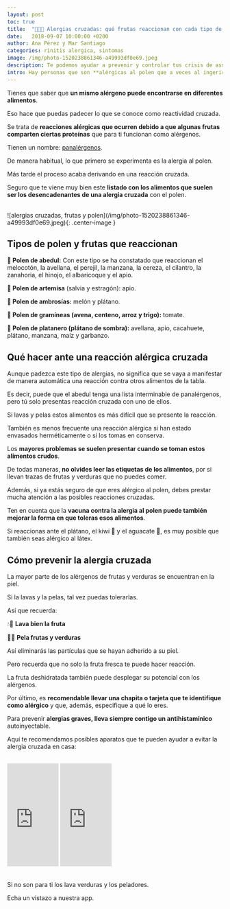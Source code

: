 ```yaml
---
layout: post
toc: true
title:  "🤧🍓🌼 Alergias cruzadas: qué frutas reaccionan con cada tipo de polen"
date:   2018-09-07 10:00:00 +0200
author: Ana Pérez y Mar Santiago
categories: rinitis alergica, sintomas
image: /img/photo-1520238861346-a49993df0e69.jpeg
description: Te podemos ayudar a prevenir y controlar tus crisis de asma y sus síntomas de forma sencilla, así podrás cantar, correr, bailar, etc. Pese a lo horrible que es tener asma...
intro: Hay personas que son **alérgicas al polen que a veces al ingerir alguna fruta o verdura sufren reacciones alérgicas**. Ya hemos hablado en nuestro blog de las [alergias cruzadas](https://zenseiapp.com/blog/2018/07/03/que-es-la-alergia-cruzada/). <br/><br/> Pero hoy vamos a analizar qué frutas y verduras suelen reaccionar según el tipo de polen al que le tienes alergia. 
---
```


Tienes que saber que **un mismo alérgeno puede encontrarse en diferentes alimentos**. 

Eso hace que puedas padecer lo que se conoce como reactividad cruzada. 

Se trata de **reacciones alérgicas que ocurren debido a que algunas frutas comparten ciertas proteínas** que para ti funcionan como alérgenos.

Tienen un nombre: [panalérgenos](http://www.curatualergia.es/sabias-que-los-panalergenos-son-los-responsables-de-las-alergias-por-reactividad-cruzada/).

De manera habitual, lo que primero se experimenta es la alergia al polen. 

Más tarde el proceso acaba derivando en una reacción cruzada. 

Seguro que te viene muy bien este **listado con los alimentos que suelen ser los desencadenantes de una alergia cruzada** con el polen.

<br>
![alergias cruzadas, frutas y polen](/img/photo-1520238861346-a49993df0e69.jpeg){: .center-image }
<br>

## **Tipos de polen y frutas que reaccionan**

**🌳 Polen de abedul:** Con este tipo se ha constatado que reaccionan el melocotón, la avellana, el perejil, la manzana, la cereza, el cilantro, la zanahoria, el hinojo, el albaricoque y el apio.

**🌱 Polen de artemisa** (salvia y estragón): apio.

**🌿 Polen de ambrosías:** melón y plátano.

**🌾 Polen de gramíneas (avena, centeno, arroz y trigo):** tomate.

**🍁 Polen de platanero (plátano de sombra):** avellana, apio, cacahuete, plátano, manzana, maíz y garbanzo.


## **Qué hacer ante una reacción alérgica cruzada**

Aunque padezca este tipo de alergias, no significa que se vaya a manifestar de manera automática una reacción contra otros alimentos de la tabla. 

Es decir, puede que el abedul tenga una lista interminable de panalérgenos, pero tú solo presentas reacción cruzada con uno de ellos.

Si lavas y pelas estos alimentos es más difícil que se presente la reacción. 

También es menos frecuente una reacción alérgica si han estado envasados herméticamente o si los tomas en conserva.

Los **mayores problemas se suelen presentar cuando se toman estos alimentos crudos**. 

De todas maneras, **no olvides leer las etiquetas de los alimentos**, por si llevan trazas de frutas y verduras que no puedes comer.

Además, si ya estás seguro de que eres alérgico al polen, debes prestar mucha atención a las posibles reacciones cruzadas. 

Ten en cuenta que la **vacuna contra la alergia al polen puede también mejorar la forma en que toleras esos alimentos**.

Si reaccionas ante el plátano, el kiwi 🥝 y el aguacate 🥑, es muy posible que también seas alérgico al látex.

## **Cómo prevenir la alergia cruzada**

La mayor parte de los alérgenos de frutas y verduras se encuentran en la piel. 

Si la lavas y la pelas, tal vez puedas tolerarlas. 

Así que recuerda:

💧🍅 **Lava bien la fruta**

🔪🍏 **Pela frutas y verduras**

Así eliminarás las partículas que se hayan adherido a su piel.

Pero recuerda que no solo la fruta fresca te puede hacer reacción. 

La fruta deshidratada también puede desplegar su potencial con los alérgenos.

Por último, es **recomendable llevar una chapita o tarjeta que te identifique como alérgico** y que, además, especifique a qué lo eres. 

Para prevenir **alergias graves, lleva siempre contigo un antihistamínico** autoinyectable.

Aquí te recomendamos posibles aparatos que te pueden ayudar a evitar la alergia cruzada en casa:

<br>
<div class="container-narrow center">
<iframe style="width:120px;height:240px;" marginwidth="0" marginheight="0" scrolling="no" frameborder="0" src="https://rcm-eu.amazon-adsystem.com/e/cm?ref=qf_sp_asin_til&t=zenseiapp08-21&m=amazon&o=30&p=8&l=as1&IS1=1&npa=1&asins=B00LKRZ9Y4&linkId=5a4a373aaf19873a43d4a3082d8ed2ba&bc1=ffffff&lt1=_top&fc1=333333&lc1=0066c0&bg1=ffffff&f=ifr">
    </iframe>
<iframe style="width:120px;height:240px;" marginwidth="0" marginheight="0" scrolling="no" frameborder="0" src="https://rcm-eu.amazon-adsystem.com/e/cm?ref=qf_sp_asin_til&t=zenseiapp08-21&m=amazon&o=30&p=8&l=as1&IS1=1&npa=1&asins=B0785L7R7S&linkId=d0c9034201e42c11529f3d6d585604ab&bc1=ffffff&lt1=_top&fc1=333333&lc1=0066c0&bg1=ffffff&f=ifr">
    </iframe>
</div>
<br>

Si no son para ti los lava verduras y los peladores. 

Echa un vistazo a nuestra app.
